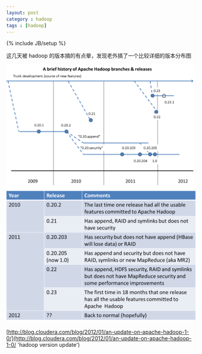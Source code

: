 ```yaml
---
layout: post
category : hadoop
tags : [hadoop]
---
```

{% include JB/setup %}

这几天被 hadoop 的版本搞的有点晕，发现老外搞了一个比较详细的版本分布图

<img src="/assets/images/diagram-1.jpeg4.png"  alt="hadoop version update" />



<img src="/assets/images/diagram-24.png"  alt="hadoop version update" />



[http://blog.cloudera.com/blog/2012/01/an-update-on-apache-hadoop-1-0/](http://blog.cloudera.com/blog/2012/01/an-update-on-apache-hadoop-1-0/ 'hadoop version update')
